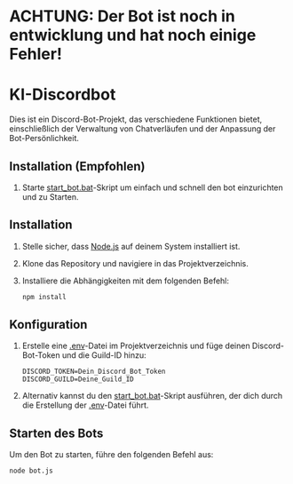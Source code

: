 # ACHTUNG: Der Bot ist noch in entwicklung und hat noch einige Fehler!

# KI-Discordbot

Dies ist ein Discord-Bot-Projekt, das verschiedene Funktionen bietet, einschließlich der Verwaltung von Chatverläufen und der Anpassung der Bot-Persönlichkeit.

## Installation (Empfohlen)

1. Starte [start_bot.bat](http://_vscodecontentref_/2)-Skript um einfach und schnell den bot einzurichten und zu Starten.

## Installation

1. Stelle sicher, dass [Node.js](https://nodejs.org/) auf deinem System installiert ist.
2. Klone das Repository und navigiere in das Projektverzeichnis.
3. Installiere die Abhängigkeiten mit dem folgenden Befehl:

    ```sh
    npm install
    ```

## Konfiguration

1. Erstelle eine [.env](http://_vscodecontentref_/1)-Datei im Projektverzeichnis und füge deinen Discord-Bot-Token und die Guild-ID hinzu:

    ```properties
    DISCORD_TOKEN=Dein_Discord_Bot_Token
    DISCORD_GUILD=Deine_Guild_ID
    ```

2. Alternativ kannst du den [start_bot.bat](http://_vscodecontentref_/2)-Skript ausführen, der dich durch die Erstellung der [.env](http://_vscodecontentref_/3)-Datei führt.

## Starten des Bots

Um den Bot zu starten, führe den folgenden Befehl aus:

```sh
node bot.js
```
